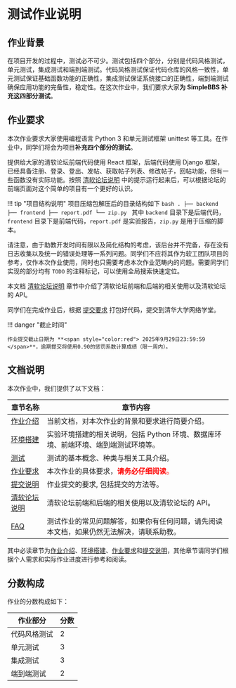 # 测试作业说明

## 作业背景

在项目开发的过程中，测试必不可少。测试包括四个部分，分别是代码风格测试，单元测试，集成测试和端到端测试。代码风格测试保证代码仓库的风格一致性，单元测试保证基础函数功能的正确性，集成测试保证系统接口的正确性，端到端测试确保应用功能的完备性，稳定性。在这次作业中，我们要求大家**为 SimpleBBS 补充这四部分测试**。


## 作业要求
本次作业要求大家使用编程语言 Python 3 和单元测试框架 unittest 等工具。在作业中，同学们将会为项目**补充四个部分的测试**。

提供给大家的清软论坛前端代码使用 React 框架，后端代码使用 Django 框架，已经具备注册、登录、登出、发帖、获取帖子列表、修改帖子，回帖功能，但有一些函数没有实际功能。按照 [清软论坛说明](../bbs.md) 中的提示运行起来后，可以根据论坛的前端页面对这个简单的项目有一个更好的认识。

!!! tip "项目结构说明"
    项目压缩包解压后的目录结构如下
    ```bash
    .
    ├── backend
    ├── frontend
    ├── report.pdf
    └── zip.py
    ```
    其中 `backend` 目录下是后端代码，`frontend` 目录下是前端代码，`report.pdf` 是实验报告，`zip.py` 是用于压缩的脚本。


请注意，由于助教开发时间有限以及简化结构的考虑，该后台并不完备，存在没有日志收集以及统一的错误处理等一系列问题。同学们不应将其作为软工团队项目的参考，仅作本次作业使用，同时也只需要考虑本次作业范畴内的问题。需要同学们实现的部分均有 `TODO` 的注释标记，可以使用全局搜索快速定位。

本文档 [清软论坛说明](../bbs.md) 章节中介绍了清软论坛前端和后端的相关使用以及清软论坛的 API。

同学们在完成作业后，根据 [提交要求](./submit.md) 打包好代码，提交到清华大学网络学堂。

!!! danger "截止时间"

    作业提交截止日期为 **<span style="color:red"> 2025年9月29日23:59:59 </span>**，逾期提交将使用0.90的惩罚系数计算成绩（限一周内）。


## 文档说明

本次作业中，我们提供了以下文档：

| 章节名称 | 章节内容 |
| --- | ---------- |
| [作业介绍](./intro.md) | 当前文档，对本次作业的背景和要求进行简要介绍。 |
| [环境搭建](./setup.md) | 实验环境搭建的相关说明，包括 Python 环境、数据库环境、前端环境、端到端测试环境等。|
| [测试](./unittest.md) | 测试的基本概念、种类与相关工具介绍。|
| [作业要求](./requirements.md) | 本次作业的具体要求，<span style="color:red">**请务必仔细阅读**。</span>|
| [提交说明](./submit.md) | 作业提交的要求, 包括提交的方法等。|
| [清软论坛说明](../bbs.md) | 清软论坛前端和后端的相关使用以及清软论坛的 API。|
| [FAQ](./faq.md) | 测试作业的常见问题解答，如果你有任何问题，请先阅读本文档，如果仍然无法解决，请联系助教。|

其中必读章节为[作业介绍](./intro.md)、[环境搭建](./setup.md)、[作业要求](./requirements.md)和[提交说明](./submit.md)，其他章节请同学们根据个人需求和实际作业进度进行参考和阅读。

## 分数构成

作业的分数构成如下：

| 作业部分 | 分数 |
| --- | ---------- |
| 代码风格测试 | 2 |
| 单元测试 | 3 |
| 集成测试 | 3 |
| 端到端测试 | 2 |